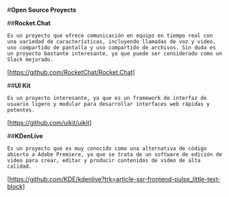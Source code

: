 #**Open Source Proyects**

##**Rocket.Chat** 
```
Es un proyecto que ofrece comunicación en equipo en tiempo real con una variedad de características, incluyendo llamadas de voz y video, uso compartido de pantalla y uso compartido de archivos. Sin duda es un proyecto bastante interesante, ya que puede ser considerado como un Slack mejorado.
```

[https://github.com/RocketChat/Rocket.Chat]

##**UI Kit**
```
Es un proyecto interesante, ya que es un framework de interfaz de usuario ligero y modular para desarrollar interfaces web rápidas y potentes.
```

[https://github.com/uikit/uikit]

##**KDenLive**
```
Es un proyecto que es muy conocido como una alternativa de código abierto a Adobe Premiere, ya que se trata de un software de edición de video para crear, editar y producir contenidos de video de alta calidad.
```

[https://github.com/KDE/kdenlive?trk=article-ssr-frontend-pulse_little-text-block]
